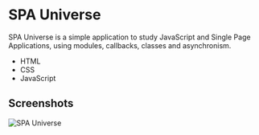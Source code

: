 # SPA Universe

SPA Universe is a simple application to study JavaScript and Single Page Applications, using modules, callbacks, classes and asynchronism.

- HTML
- CSS
- JavaScript

## Screenshots

![SPA Universe](https://i.ibb.co/1mJjmSb/image.png)
